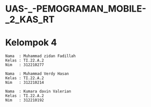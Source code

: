 # UAS-_-PEMOGRAMAN_MOBILE-_2_KAS_RT

# Kelompok 4
~~~
Nama  : Muhammad zidan Fadillah
Kelas : TI.22.A.2
Nim   : 312210277

Nama  : Muhammad Verdy Hasan
Kelas : TI.22.A.2
Nim   : 312210214

Nama  : Kumara davin Valerian
Kelas : TI.22.A.2
Nim   : 312210192
~~~
